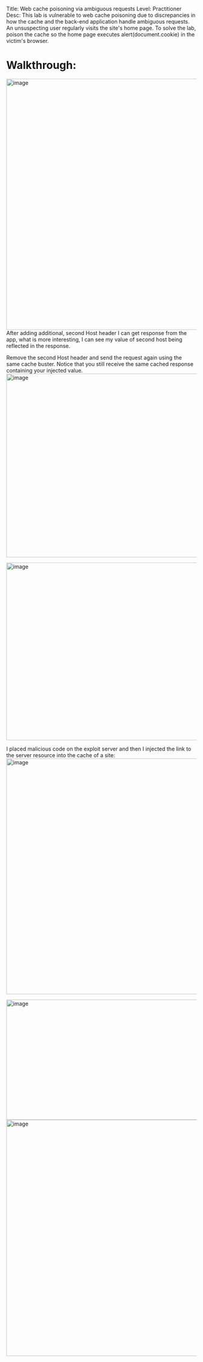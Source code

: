 Title: Web cache poisoning via ambiguous requests
Level: Practitioner
Desc: This lab is vulnerable to web cache poisoning due to discrepancies in how the cache and the back-end application handle ambiguous requests. An unsuspecting user regularly visits the site's home page.
To solve the lab, poison the cache so the home page executes alert(document.cookie) in the victim's browser. 

# Walkthrough:
<img width="1354" height="664" alt="image" src="https://github.com/user-attachments/assets/ae579626-5b98-4d22-b430-71b253fb4ed4" />
After adding additional, second Host header I can get response from the app, what is more interesting, I can see my value of second host being reflected in the response.


Remove the second Host header and send the request again using the same cache buster. Notice that you still receive the same cached response containing your injected value.
<img width="1225" height="486" alt="image" src="https://github.com/user-attachments/assets/a99478f6-a8d6-4424-847f-2886e6aec565" />

<img width="1191" height="470" alt="image" src="https://github.com/user-attachments/assets/c74baaf0-6477-46c0-8e48-8a2dc19802b4" />

I placed malicious code on the exploit server and then I injected the link to the server resource into the cache of a site:
<img width="954" height="624" alt="image" src="https://github.com/user-attachments/assets/984500bf-5e98-456f-bbfa-eb8d62da81a3" />


<img width="1261" height="318" alt="image" src="https://github.com/user-attachments/assets/da82f505-baf0-4037-a249-10ca72646518" />

<img width="1379" height="625" alt="image" src="https://github.com/user-attachments/assets/b65d180b-deae-45e6-959a-d2d1c98444c6" />
